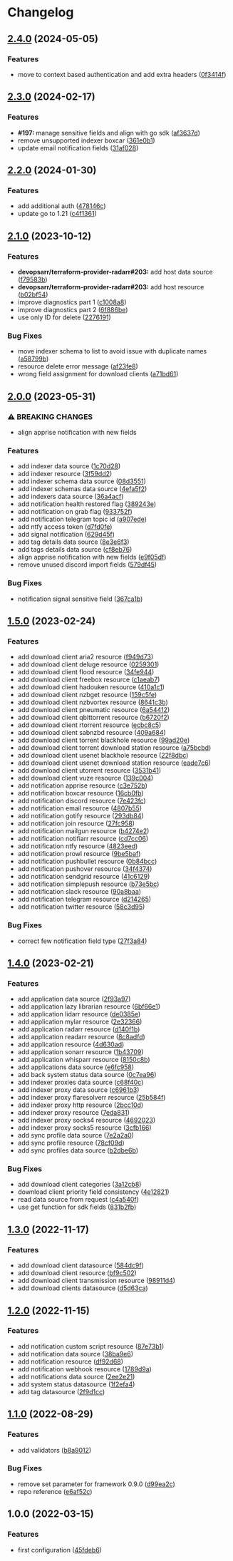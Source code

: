 # Changelog

## [2.4.0](https://github.com/devopsarr/terraform-provider-prowlarr/compare/v2.3.0...v2.4.0) (2024-05-05)


### Features

* move to context based authentication and add extra headers ([0f3414f](https://github.com/devopsarr/terraform-provider-prowlarr/commit/0f3414f1db0763eced21d2789d0440dafa133a14))

## [2.3.0](https://github.com/devopsarr/terraform-provider-prowlarr/compare/v2.2.0...v2.3.0) (2024-02-17)


### Features

* **#197:** manage sensitive fields and align with go sdk ([af3637d](https://github.com/devopsarr/terraform-provider-prowlarr/commit/af3637df210330bb395cb9c81a0897f82265ad3c))
* remove unsupported indexer boxcar ([361e0b1](https://github.com/devopsarr/terraform-provider-prowlarr/commit/361e0b12c2a57bdb434e69c46095c4ac864d360c))
* update email notification fields ([31af028](https://github.com/devopsarr/terraform-provider-prowlarr/commit/31af0283eec89f8336ea7da1327bae08a5b9b8b0))

## [2.2.0](https://github.com/devopsarr/terraform-provider-prowlarr/compare/v2.1.0...v2.2.0) (2024-01-30)


### Features

* add additional auth ([478146c](https://github.com/devopsarr/terraform-provider-prowlarr/commit/478146ce6b0e038b1e136f85c3391b575d160229))
* update go to 1.21 ([c4f1361](https://github.com/devopsarr/terraform-provider-prowlarr/commit/c4f13617d00880e5a84ab3a8c62aa85d35b8aea0))

## [2.1.0](https://github.com/devopsarr/terraform-provider-prowlarr/compare/v2.0.0...v2.1.0) (2023-10-12)


### Features

* **devopsarr/terraform-provider-radarr#203:** add host data source ([f79583b](https://github.com/devopsarr/terraform-provider-prowlarr/commit/f79583bf026625945846fac7d176f1f09cc4ebb3))
* **devopsarr/terraform-provider-radarr#203:** add host resource ([b02bf54](https://github.com/devopsarr/terraform-provider-prowlarr/commit/b02bf544aabdaafcea76f4b099e8b072534fdd2d))
* improve diagnostics part 1 ([c1008a8](https://github.com/devopsarr/terraform-provider-prowlarr/commit/c1008a84e780420c04e6370706c2a6979968255a))
* improve diagnostics part 2 ([6f886be](https://github.com/devopsarr/terraform-provider-prowlarr/commit/6f886beadc4cb7bde936e8a7ce2d6e3b8d9c1221))
* use only ID for delete ([2276191](https://github.com/devopsarr/terraform-provider-prowlarr/commit/227619130b49f9f8a3a449df8035c836cd42c183))


### Bug Fixes

* move indexer schema to list to avoid issue with duplicate names ([a58799b](https://github.com/devopsarr/terraform-provider-prowlarr/commit/a58799b389fb9394b036c8816643b4949640b200))
* resource delete error message ([af23fe8](https://github.com/devopsarr/terraform-provider-prowlarr/commit/af23fe8031a3ec09941d5f23e88c18b446f361b2))
* wrong field assignment for download clients ([a71bd61](https://github.com/devopsarr/terraform-provider-prowlarr/commit/a71bd61064383610ca41ea30e14006f957b5b07b))

## [2.0.0](https://github.com/devopsarr/terraform-provider-prowlarr/compare/v1.5.0...v2.0.0) (2023-05-31)


### ⚠ BREAKING CHANGES

* align apprise notification with new fields

### Features

* add indexer data source ([1c70d28](https://github.com/devopsarr/terraform-provider-prowlarr/commit/1c70d28105a283af52a5791eb5f6f0fdb1fc9ec0))
* add indexer resource ([3f59dd2](https://github.com/devopsarr/terraform-provider-prowlarr/commit/3f59dd232fa022037fc3a331b21f83f8fe3a20c3))
* add indexer schema data source ([08d3551](https://github.com/devopsarr/terraform-provider-prowlarr/commit/08d35512162ab5d26750cbc6bb331823370720ff))
* add indexer schemas data source ([4efa5f2](https://github.com/devopsarr/terraform-provider-prowlarr/commit/4efa5f28b8d57f9c2f063b8ab10910275e798e24))
* add indexers data source ([36a4acf](https://github.com/devopsarr/terraform-provider-prowlarr/commit/36a4acfd404d339e8e4271feb97556060843bbcc))
* add notification health restored flag ([389243e](https://github.com/devopsarr/terraform-provider-prowlarr/commit/389243e5e544520203426075dac67cb7f8a199c4))
* add notification on grab flag ([933752f](https://github.com/devopsarr/terraform-provider-prowlarr/commit/933752fd5e8f6b2b28993da42ca0f7cba120e0d9))
* add notification telegram topic id ([a907ede](https://github.com/devopsarr/terraform-provider-prowlarr/commit/a907ede75c3768897d6c340b2a333f0c68f7613c))
* add ntfy access token ([d7fd0fe](https://github.com/devopsarr/terraform-provider-prowlarr/commit/d7fd0fe8df73dc15a78cb69a2c2e69648ec13c21))
* add signal notification ([629d45f](https://github.com/devopsarr/terraform-provider-prowlarr/commit/629d45ff920144f31f2548e67b7bbf50989be8ab))
* add tag details data source ([8e3e6f3](https://github.com/devopsarr/terraform-provider-prowlarr/commit/8e3e6f34952a1a00f0d9eedc95310f50c5159d47))
* add tags details data source ([cf8eb76](https://github.com/devopsarr/terraform-provider-prowlarr/commit/cf8eb76623b717d074c54beb2c5ca1bdf30d4529))
* align apprise notification with new fields ([e9f05df](https://github.com/devopsarr/terraform-provider-prowlarr/commit/e9f05df74ddd57a732c75bd915364d2a7893c3db))
* remove unused discord import fields ([579df45](https://github.com/devopsarr/terraform-provider-prowlarr/commit/579df459010edd2fac7beff50a2f3dd0254ff85d))


### Bug Fixes

* notification signal sensitive field ([367ca1b](https://github.com/devopsarr/terraform-provider-prowlarr/commit/367ca1b251e8bc7fa03b98fcd30fbc4a8a81ec2b))

## [1.5.0](https://github.com/devopsarr/terraform-provider-prowlarr/compare/v1.4.0...v1.5.0) (2023-02-24)


### Features

* add download client aria2 resource ([f949d73](https://github.com/devopsarr/terraform-provider-prowlarr/commit/f949d737465a70fb4e78a8e486c0aac4a92c51c5))
* add download client deluge resource ([0259301](https://github.com/devopsarr/terraform-provider-prowlarr/commit/02593014c990fcdd8c4d81304db29502800046ff))
* add download client flood resource ([34fe944](https://github.com/devopsarr/terraform-provider-prowlarr/commit/34fe944f0623f6d4fb9ad8fc096206c7933f60fa))
* add download client freebox resource ([c1aeab7](https://github.com/devopsarr/terraform-provider-prowlarr/commit/c1aeab7885be89eee3dfcdab178684aaa2e33a5f))
* add download client hadouken resource ([410a1c1](https://github.com/devopsarr/terraform-provider-prowlarr/commit/410a1c19035d0d081a583d4c65ddf1dbfa4eef8a))
* add download client nzbget resource ([159c5fe](https://github.com/devopsarr/terraform-provider-prowlarr/commit/159c5fed938d6d00c3e9e4be5f63d9cb77eb559c))
* add download client nzbvortex resource ([8641c3b](https://github.com/devopsarr/terraform-provider-prowlarr/commit/8641c3bd95ae58caa0c165760fcbf9f043a6241d))
* add download client pneumatic resource ([6a54412](https://github.com/devopsarr/terraform-provider-prowlarr/commit/6a5441228c6da749ed094866b56be9276e27a4ba))
* add download client qbittorrent resource ([b6720f2](https://github.com/devopsarr/terraform-provider-prowlarr/commit/b6720f2b0b089247a1dc37723d2f56d934e7e610))
* add download client rtorrent resource ([ecbc8c5](https://github.com/devopsarr/terraform-provider-prowlarr/commit/ecbc8c52b92b208082a713d7695cd5b7a00bc95d))
* add download client sabnzbd resource ([409a684](https://github.com/devopsarr/terraform-provider-prowlarr/commit/409a684c54e35b45c10cf08b5fe03a0e75b454e9))
* add download client torrent blackhole resource ([99ad20e](https://github.com/devopsarr/terraform-provider-prowlarr/commit/99ad20e048b7bdd3958dbf0475639bc2a517b5a7))
* add download client torrent download station resource ([a75bcbd](https://github.com/devopsarr/terraform-provider-prowlarr/commit/a75bcbda4735813a500a1df9179754fd715ea60e))
* add download client usenet blackhole resource ([22f8dbc](https://github.com/devopsarr/terraform-provider-prowlarr/commit/22f8dbc1326b34d6a126eae0f0e47d6f0f9073ed))
* add download client usenet download station resource ([eade7c6](https://github.com/devopsarr/terraform-provider-prowlarr/commit/eade7c602cb43e685d1e6e2324cb6fce7852c606))
* add download client utorrent resource ([3531b41](https://github.com/devopsarr/terraform-provider-prowlarr/commit/3531b4131150661422180ff2bca5bb29b570e07c))
* add download client vuze resource ([139c004](https://github.com/devopsarr/terraform-provider-prowlarr/commit/139c00444155cdaf7241fc9c3400f77eb81f71d2))
* add notification apprise resource ([c3e752b](https://github.com/devopsarr/terraform-provider-prowlarr/commit/c3e752b74dc4c448e508c4171246e4d155ccbf9a))
* add notification boxcar resource ([16cb0fb](https://github.com/devopsarr/terraform-provider-prowlarr/commit/16cb0fb0dd567c2af66d221f68425110fc40b6da))
* add notification discord resource ([7e423fc](https://github.com/devopsarr/terraform-provider-prowlarr/commit/7e423fc1d4f8d6890bdd10db09453bb5e63e192f))
* add notification email resource ([4807b55](https://github.com/devopsarr/terraform-provider-prowlarr/commit/4807b55656310f5a717a9433316920d320991b71))
* add notification gotify resource ([293db84](https://github.com/devopsarr/terraform-provider-prowlarr/commit/293db8454c6656ee484bc4ef3c6d47f59a19428f))
* add notification join resource ([27fc958](https://github.com/devopsarr/terraform-provider-prowlarr/commit/27fc958d30d70b67e0e9e5a96e9aab149821cfa9))
* add notification mailgun resource ([b4274e2](https://github.com/devopsarr/terraform-provider-prowlarr/commit/b4274e2da26fb3e0abd1b071678aefb616c1b85a))
* add notification notifiarr resource ([cd7cc06](https://github.com/devopsarr/terraform-provider-prowlarr/commit/cd7cc06f258bf1c16dc43446f5db1fd0b6a5434b))
* add notification ntfy resource ([4823eed](https://github.com/devopsarr/terraform-provider-prowlarr/commit/4823eed2c22e2ca4ac5746ea5bb8aaa9fb96f2c0))
* add notification prowl resource ([9be5baf](https://github.com/devopsarr/terraform-provider-prowlarr/commit/9be5baf7ff2ebf8126afdf36380806ee5008d895))
* add notification pushbullet resource ([0b84bcc](https://github.com/devopsarr/terraform-provider-prowlarr/commit/0b84bcc3ace9186bbc4179b5d1e9bb50dbeb22a4))
* add notification pushover resource ([34f4374](https://github.com/devopsarr/terraform-provider-prowlarr/commit/34f43746f74c7708f3d7a5f8b86fe059b01b0414))
* add notification sendgrid resource ([41c6129](https://github.com/devopsarr/terraform-provider-prowlarr/commit/41c6129d7f6bc93a71ce8a64ab8f2336ed584da1))
* add notification simplepush resource ([b73e5bc](https://github.com/devopsarr/terraform-provider-prowlarr/commit/b73e5bc31a33fdd4531355051a42013823440a8a))
* add notification slack resource ([90a8baa](https://github.com/devopsarr/terraform-provider-prowlarr/commit/90a8baad0cea048a7e4dc68cfa2426b79af3e249))
* add notification telegram resource ([d214265](https://github.com/devopsarr/terraform-provider-prowlarr/commit/d2142656ca2cc65fe2f32026453c006260d295d7))
* add notification twitter resource ([58c3d95](https://github.com/devopsarr/terraform-provider-prowlarr/commit/58c3d950c0d3725be8fae55ef33fada60536d38b))


### Bug Fixes

* correct few notification field type ([27f3a84](https://github.com/devopsarr/terraform-provider-prowlarr/commit/27f3a8486a5cd8767e9199917db0d4808558d315))

## [1.4.0](https://github.com/devopsarr/terraform-provider-prowlarr/compare/v1.3.0...v1.4.0) (2023-02-21)


### Features

* add application data source ([2f93a97](https://github.com/devopsarr/terraform-provider-prowlarr/commit/2f93a97ab4eb085a25a628544a08a69593e671ef))
* add application lazy librarian resource ([6bf66e1](https://github.com/devopsarr/terraform-provider-prowlarr/commit/6bf66e172f3dfa90dfd9ac9c667c635a3e8fa089))
* add application lidarr resource ([de0385e](https://github.com/devopsarr/terraform-provider-prowlarr/commit/de0385ebb6d222a6d33223525a29f97276f1befc))
* add application mylar resource ([2e32366](https://github.com/devopsarr/terraform-provider-prowlarr/commit/2e323663b974cd6efb55b6f6e1898b27545fc672))
* add application radarr resource ([d140f1b](https://github.com/devopsarr/terraform-provider-prowlarr/commit/d140f1b3a5c5997905187f6d6015ecf7ec97f2c3))
* add application readarr resource ([8c8adfd](https://github.com/devopsarr/terraform-provider-prowlarr/commit/8c8adfd2a5d4dd68b5ecb8f8349d80df9043757f))
* add application resource ([4d630ad](https://github.com/devopsarr/terraform-provider-prowlarr/commit/4d630ad718b03843f8939e24cf24a36541884849))
* add application sonarr resource ([1b43709](https://github.com/devopsarr/terraform-provider-prowlarr/commit/1b4370913cb7774b01c5078e26a6e78e29e07d7e))
* add application whisparr resource ([8150c8b](https://github.com/devopsarr/terraform-provider-prowlarr/commit/8150c8b65aaf7f506e74614584b0ba362f36fc0d))
* add applications data source ([e6fc958](https://github.com/devopsarr/terraform-provider-prowlarr/commit/e6fc958c2945e22def1abe70ce4642e2981b4112))
* add back system status data source ([0c7ea96](https://github.com/devopsarr/terraform-provider-prowlarr/commit/0c7ea962fddf8920a4089b5436b2deb5b102d6a7))
* add indexer proxies data source ([c68f40c](https://github.com/devopsarr/terraform-provider-prowlarr/commit/c68f40c2a0fe8e0c13890de33438cd718bb10bd6))
* add indexer proxy data source ([c6961b3](https://github.com/devopsarr/terraform-provider-prowlarr/commit/c6961b379010f6b31f800fbbd666649bbdc697b8))
* add indexer proxy flaresolverr resource ([25b584f](https://github.com/devopsarr/terraform-provider-prowlarr/commit/25b584f593218d115cd3979dccb25fb677925522))
* add indexer proxy http resource ([2bcc10d](https://github.com/devopsarr/terraform-provider-prowlarr/commit/2bcc10d73684f27cd276da8db63e75f9276b4c85))
* add indexer proxy resource ([7eda831](https://github.com/devopsarr/terraform-provider-prowlarr/commit/7eda83146980ec57c1888952ff8088741abcdd98))
* add indexer proxy socks4 resource ([4692023](https://github.com/devopsarr/terraform-provider-prowlarr/commit/46920235b5f72ce55f3af745cac37287cdc6fe4b))
* add indexer proxy socks5 resource ([3cfb166](https://github.com/devopsarr/terraform-provider-prowlarr/commit/3cfb1663afd632d24841664cf62e492595320235))
* add sync profile data source ([7e2a2a0](https://github.com/devopsarr/terraform-provider-prowlarr/commit/7e2a2a08657ec7cf3c2a9e1418b3e4c6fabe1166))
* add sync profile resource ([78cf09d](https://github.com/devopsarr/terraform-provider-prowlarr/commit/78cf09d6ff90fcffdfb9725a14bbc8f6ad5737f3))
* add sync profiles data source ([b2dbe6b](https://github.com/devopsarr/terraform-provider-prowlarr/commit/b2dbe6b400fb73162e009629ebb951076affabcd))


### Bug Fixes

* add download client categories ([3a12cb8](https://github.com/devopsarr/terraform-provider-prowlarr/commit/3a12cb83d8c43c1228d91f3129866139ed6b8157))
* download client priority field consistency ([4e12821](https://github.com/devopsarr/terraform-provider-prowlarr/commit/4e12821972aa784b276e55a499e600c0c659aa7c))
* read data source from request ([c4a540f](https://github.com/devopsarr/terraform-provider-prowlarr/commit/c4a540f75adcac5f1670502374732d5070678aca))
* use get function for sdk fields ([831b2fb](https://github.com/devopsarr/terraform-provider-prowlarr/commit/831b2fbc1594298d743c0bc1acbcf3415c0d9dfb))

## [1.3.0](https://github.com/devopsarr/terraform-provider-prowlarr/compare/v1.2.0...v1.3.0) (2022-11-17)


### Features

* add download client datasource ([584dc9f](https://github.com/devopsarr/terraform-provider-prowlarr/commit/584dc9f3088ff48f5930087da18cae7aa6e08047))
* add download client resource ([bf9c502](https://github.com/devopsarr/terraform-provider-prowlarr/commit/bf9c5026074ef559ecae860313e41b70119fe1fc))
* add download client transmission resource ([98911d4](https://github.com/devopsarr/terraform-provider-prowlarr/commit/98911d456e803b7aef88aad9e39b431e93fe9083))
* add download clients datasource ([d5d63ca](https://github.com/devopsarr/terraform-provider-prowlarr/commit/d5d63ca8a2f378ad097ccfd9168dcd3f11c874ad))

## [1.2.0](https://github.com/devopsarr/terraform-provider-prowlarr/compare/v1.1.0...v1.2.0) (2022-11-15)


### Features

* add notification custom script resource ([87e73b1](https://github.com/devopsarr/terraform-provider-prowlarr/commit/87e73b109a1f461cb95acfc6a9c5b9ae4536cd8c))
* add notification data source ([38ba9e6](https://github.com/devopsarr/terraform-provider-prowlarr/commit/38ba9e6f7d9514804a642666ee48a1d8a55d22ea))
* add notification resource ([df92d68](https://github.com/devopsarr/terraform-provider-prowlarr/commit/df92d6847c7c9886cad777cbb3570df1cac013a6))
* add notification webhook resource ([1789d9a](https://github.com/devopsarr/terraform-provider-prowlarr/commit/1789d9aab728159e894cda0a48a8f5c2762dff5e))
* add notifications data source ([2ee2e21](https://github.com/devopsarr/terraform-provider-prowlarr/commit/2ee2e21f194e7596e4817bb7f54d87daabf8156e))
* add system status datasource ([1f2efa4](https://github.com/devopsarr/terraform-provider-prowlarr/commit/1f2efa4a239732bc15da64691650ccdd9e49a3dc))
* add tag datasource ([2f9d1cc](https://github.com/devopsarr/terraform-provider-prowlarr/commit/2f9d1cc7cd116578455c07d4a2653db90e054b5e))

## [1.1.0](https://github.com/devopsarr/terraform-provider-prowlarr/compare/v1.0.0...v1.1.0) (2022-08-29)


### Features

* add validators ([b8a9012](https://github.com/devopsarr/terraform-provider-prowlarr/commit/b8a901265fa34c5cd8f07a335d13ac96a3ffc575))


### Bug Fixes

* remove set parameter for framework 0.9.0 ([d99ea2c](https://github.com/devopsarr/terraform-provider-prowlarr/commit/d99ea2cf72420f17750d49c270731e49223d355b))
* repo reference ([e6af52c](https://github.com/devopsarr/terraform-provider-prowlarr/commit/e6af52c9d206efb55171bafb90e68027a5a8835c))

## 1.0.0 (2022-03-15)


### Features

* first configuration ([45fdeb6](https://github.com/devopsarr/terraform-provider-prowlarr/commit/45fdeb6b999afe792a4f7e4a6950aec1076db970))
